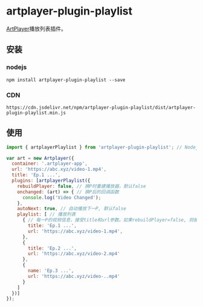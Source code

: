 # artplayer-plugin-playlist

[ArtPlayer](https://github.com/zhw2590582/ArtPlayer)播放列表插件。

## 安装

### nodejs

```shell
npm install artplayer-plugin-playlist --save
```

### CDN

```text
https://cdn.jsdelivr.net/npm/artplayer-plugin-playlist/dist/artplayer-plugin-playlist.min.js
```

## 使用

```javascript
import { artplayerPlaylist } from 'artplayer-plugin-playlist'; // Nodejs ES6

var art = new Artplayer({
  container: '.artplayer-app',
  url: 'https://abc.xyz/video-1.mp4',
  title: 'Ep.1 ...',
  plugins: [artplayerPlaylist({
    rebuildPlayer: false, // 换P时重建播放器，默认false
    onchanged: (art) => { // 换P后的回调函数
      console.log('Video Changed');
    },
    autoNext: true, // 自动播放下一P, 默认false
    playlist: [ // 播放列表
      { // 每一P的视频信息，接受title和url参数。如果rebuildPlayer=false, 则接受ArtPlayer基础参数https://artplayer.org/document/start/option.html
        title: 'Ep.1 ...',
        url: 'https://abc.xyz/video-1.mp4',
      },
      {
        title: 'Ep.2 ...',
        url: 'https://abc.xyz/video-2.mp4'
      },
      {
        name: 'Ep.3 ...',
        url: 'https://abc.xyz/video-..mp4'
      }
    ]
  })]
});
```

